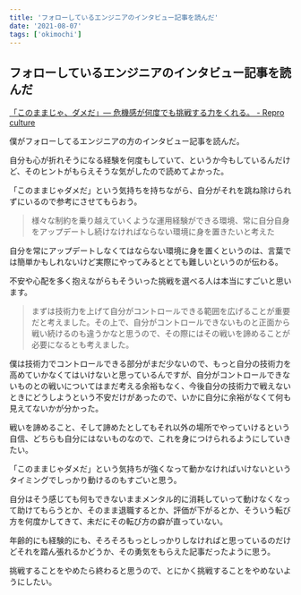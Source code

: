 ```yaml
---
title: 'フォローしているエンジニアのインタビュー記事を読んだ'
date: '2021-08-07'
tags: ['okimochi']
---
```


## フォローしているエンジニアのインタビュー記事を読んだ

[「このままじゃ、ダメだ」― 危機感が何度でも挑戦する力をくれる。 \- Repro culture](https://culture.repro.io/blog/2021/04/08)

僕がフォローしてるエンジニアの方のインタビュー記事を読んだ。

自分も心が折れそうになる経験を何度もしていて、というか今もしているんだけど、そのヒントがもらえそうな気がしたので読めてよかった。

「このままじゃダメだ」という気持ちを持ちながら、自分がそれを跳ね除けられずにいるので参考にさせてもらおう。

> 様々な制約を乗り越えていくような運用経験ができる環境、常に自分自身をアップデートし続けなければならない環境に身を置きたいと考えた

自分を常にアップデートしなくてはならない環境に身を置くというのは、言葉では簡単かもしれないけど実際にやってみるととても難しいというのが伝わる。

不安や心配を多く抱えながらもそういった挑戦を選べる人は本当にすごいと思います。

> まずは技術力を上げて自分がコントロールできる範囲を広げることが重要だと考えました。その上で、自分がコントロールできないものと正面から戦い続けるのも違うかなと思うので、その際にはその戦いを諦めることが必要になるとも考えました。

僕は技術力でコントロールできる部分がまだ少ないので、もっと自分の技術力を高めていかなくてはいけないと思っているんですが、自分がコントロールできないものとの戦いについてはまだ考える余裕もなく、今後自分の技術力で戦えないときにどうしようという不安だけがあったので、いかに自分に余裕がなくて何も見えてないかが分かった。

戦いを諦めること、そして諦めたとしてもそれ以外の場所でやっていけるという自信、どちらも自分にはないものなので、これを身につけられるようにしていきたい。

「このままじゃダメだ」という気持ちが強くなって動かなければいけないというタイミングでしっかり動けるのもすごいと思う。

自分はそう感じても何もできないままメンタル的に消耗していって動けなくなって助けてもらうとか、そのまま退職するとか、評価が下がるとか、そういう転び方を何度かしてきて、未だにその転び方の癖が直っていない。

年齢的にも経験的にも、そろそろもっとしっかりしなければと思っているのだけどそれを踏ん張れるかどうか、その勇気をもらえた記事だったように思う。

挑戦することをやめたら終わると思うので、とにかく挑戦することをやめないようにしたい。
